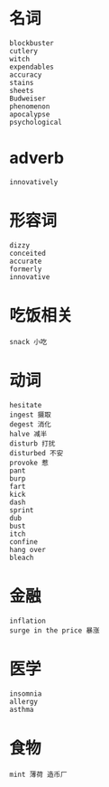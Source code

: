 
# 名词
    blockbuster
    cutlery
    witch
    expendables
    accuracy
    stains
    sheets
    Budweiser
    phenomenon
    apocalypse
    psychological
# adverb 
    innovatively
# 形容词
    dizzy
    conceited
    accurate
    formerly
    innovative
# 吃饭相关
    snack 小吃
# 动词
    hesitate
    ingest 摄取
    degest 消化
    halve 减半
    disturb 打扰
    disturbed 不安
    provoke 惹
    pant
    burp
    fart
    kick
    dash
    sprint
    dub
    bust
    itch
    confine
    hang over
    bleach
# 金融
    inflation
    surge in the price 暴涨
# 医学
    insomnia
    allergy
    asthma
# 食物
    mint 薄荷 造币厂
